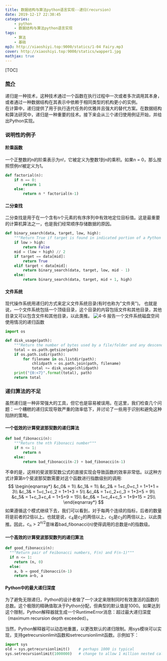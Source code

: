 ```yaml
---
title: 数据结构与算法python语言实现--递归(recursion)
date: 2019-12-17 22:38:45
categories: 
    - python
    - 数据结构与算法python语言实现
tags: 
    - 算法
    - 基础
mp3: http://xiaoshiyi.top:9000/statics/1-04 Fairy.mp3
cover: http://xiaoshiyi.top:9000/statics/wapper1.jpg
mathjax: true
---
```

[TOC]

### [简介]()

递归是一种技术，这种技术通过一个函数在执行过程中一次或者多次调用其本身，或者通过一种数据结构在其表示中依赖于相同类型的机构更小的实例。  
在计算中，递归提供了用于执行迭代任务的优雅并且强大的替代方案。在数据结构和算法研究中，递归是一种重要的技术。接下来会从三个递归使用例证开始，并给出Python实现。
### 说明性的例子
#### 阶乘函数
一个正整数的n的阶乘表示为n!，它被定义为整数1到n的乘积。如果n = 0，那么按照惯例n!被定义为1。
```python
def factorial(n):
    if n == 0:
        return 1
    else:
        return n * factorial(n-1)
```

#### 二分查找
二分查找是用于在一个含有n个元素的有序序列中有效地定位目标值。这是最重要的计算机算法之一，也是我们经常顺序存储数据的原因。
```python
def binary_search(data, target, low, high):
    """Return True if target is found in indicated portion of a Python list"""
    if low > high:
        return False
    mid = (low + high) // 2
    if target == data[mid]:
        return True
    elif target < data[mid]:
        return binary_search(data, target, low, mid - 1)
    else:
        return binary_search(data, target, mid + 1, high)
```

#### 文件系统
现代操作系统用递归的方式来定义文件系统目录(有时也称为"文件夹")。
也就是说，一个文件系统包括一个顶级目录，这个目录的内容包括文件和其他目录，其他目录又可以包含文件和其他目录，以此类推。
![4-6](http://xiaoshiyi.top:9000/statics/Data%20Structures%20and%20Algorithms%20in%20Python/Chapter4/4-6.png)
报告一个文件系统磁盘空间使用情况的递归函数
```python
import os

def disk_usage(path):
    """Return the number of bytes used by a file/folder and any descendents"""
    total = os.path.getsize(path)
    if os.path.isdir(path):
        for filename in os.listdir(path):
            chlidpath = os.path.join(path, filename)
            total += disk_usage(chlidpath)
    print("{0:<7}".format(total), path)
    return total
```

### 递归算法的不足
虽然递归是一种非常强大的工具，但它也是容易被误用。在这里，我们检查几个问题：一个糟糕的递归实现导致严重的效率低下，并讨论了一些用于识别和避免这种陷阱的策略。
#### 一个低效的计算斐波那契数的递归算法
```python
def bad_fibonacci(n):
    """Return the nth Fibonacci number"""
    if n <= 1:
        return n
    else:
        return bad_fibonacci(n-2) + bad_fibonacci(n-1)
```
不幸的是，这样的斐波那契数公式的直接实现会导致函数的效率非常低。以这种方式计算第n个斐波那契数需要对这个函数进行指数级别的调用:
$$
\begin{eqnarray*}
&c_0& = 1\\
&c_1& = 1\\
&c_2& = 1+c_0+c_1 = 1+1+1 = 3\\
&c_3& = 1+c_1+c_2 = 1+1+3 = 5\\
&c_4& = 1+c_2+c_3 = 1+3+5 = 9\\
&c_5& = 1+c_3+c_4 = 1+5+9 = 15\\
&c_6& = 1+c_4+c_5 = 1+9+15 = 25\\
\end{eqnarray*}
$$
如果遵循这个模式继续下去，我们可以看到，对于每两个连续的指标，后者的数量将是前者的2倍以上。也就是说，$c_4$是$c_2$的两倍以上，$c_5$是$c_3$的两倍以上，以此类推。因此，$c_n>2^{n/2}$意味着bad_fibonacci(n)使得调用的总数是n的指数级。

#### 一个高效的计算斐波那契数列的递归算法

```python
def good_fibonacci(n):
  """Return pair of Feibonacci numbers, F(n) and F(n-1)"""
  if n <= 1:
    return (n, 0)
  else:
    a, b = good_fibonacci(n-1)
    return a+b, a
```

#### Python中的最大递归深度

为了避免无限递归，Python的设计者做了一个决定来限制同时有效激活的函数的总数。这个极限的精确值取决于Python分配，但典型的默认值是1000。如果达到这个限制，Python解释器就生成一个RuntimeError消息：超过最大递归深度（maximum recursion depth exceeded）。

当然，Python解释器可以动态地重置，以更改默认的递归限制。用sys模块可以实现，支持getrecursionlimit函数和setrecursionlimit函数。示例如下：

```python
import sys
old = sys.getrecursionlimit()    # perhaps 1000 is typical
sys.setrecursionlimit(1000000)   # change to allow 1 million nested calls
```

